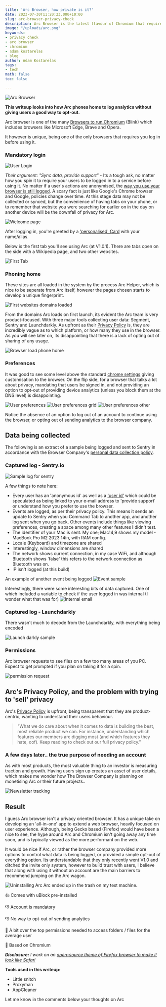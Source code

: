 ```yaml
---
title: 'Arc Browser, how private is it?'
date: 2023-07-30T11:20:23.000+10:00
slug: arc-browser-privacy-check
description: Arc Browser is the latest flavour of Chromium that requires an account to use. How much data is shared and why?
image: "/uploads/arc.png"
keywords:
- privacy check
- arc browser
- chromium
- adam kostarelas
- blog
author: Adam Kostarelas
tags:
- tech
math: false
toc: false

---
```


![Arc Browser](/uploads/arc.png "Arc Browser Privacy")

**This writeup looks into how Arc phones home to log analytics without giving users a good way to opt-out.**


Arc browser is one of the many [Browsers to run Chromium](https://en.wikipedia.org/wiki/List_of_web_browsers#Blink-based) (Blink) which includes browsers like Microsoft Edge, Brave and Opera.

It however is unique, being one of the only browsers that requires you log in before using it.
### Mandatory login
![User Login](/uploads/arc/00-userlogin.png "Login prompt")

*Their argument: "Sync data, provide support"* - 
Its a tough ask, no matter how you spin it to require your users to be logged in to a service before using it. No matter if a user's actions are anonymised, the [way you use your browser is still logged](#data-being-collected). A scary fact is just like Google's Chrome browser and Google, policies change over time. At this stage data may not be collected or synced, but the convenience of having tabs on your phone, or to remember that website you were searching for earlier on in the day on another device will be the downfall of privacy for Arc.

![Welcome page](/uploads/arc/01-welcome.png "Welcome after logging in")

After logging in, you're greeted by a ['personalised' Card](/uploads/arc/02-card.png "Arc downloadable identifier card") with your name/alias.


Below is the first tab you'll see using Arc (at V1.0.1). There are tabs open on the side with a Wikipedia page, and two other websites.

![First Tab](/uploads/arc/03-firsttab.png "First page you'll see")
### Phoning home

These sites are all loaded in the system by the process Arc Helper, which is nice to be seperate from Arc itself, however the pages chosen starts to develop a unique fingerprint.

![First websites domains loaded](/uploads/arc/05-helpersites.png "First website domains loaded")

From the domains Arc loads on first launch, its evident the Arc team is very product-focused. With three major tools collecting user data: Segment, Sentry and Launchdarkly.
As upfront as their [Privacy Policy](https://thebrowser.company/privacy/) is, they are incredibly vague as to which platform, or how many they use in the browser. As you will see later on, its disappointing that there is a lack of opting out of sharing of any usage.

![Browser load phone home](/uploads/arc/04-phonehome.png "Browser load domains")


### Preferences
It was good to see some level above the standard [chrome settings](/uploads/arc/14-chromesettings.png) giving customisation to the browser. On the flip side, for a browser that talks a lot about privacy, mandating that users be signed in, and not providing an option to opt-out of providing device analytics (unless you block them at the DNS level) is disappointing. 

![User preferences](/uploads/arc/08-preferences.png "Browser preferences")
![User preferences grid](/uploads/arc/23-pref.png "Browser preferences pages")
![User preferences other](/uploads/arc/13-pref5.png "Browser preferences pages")

Notice the absence of an option to log out of an account to continue using the browser, or opting out of sending analytics to the browser company.

## Data being collected

The following is an extract of a sample being logged and sent to Sentry in accordance with the Browser Company's [personal data collection policy](https://thebrowser.company/privacy/#what-personal-data-do-we-collect-and-how-do-we-collect-it).

### Captured log - Sentry.io
![Sample log for sentry](/uploads/arc/16-logsidentifiers.png "Identifiers phoning home")

A few things to note here: 
* Every user has an 'anonymous id' as well as a ['user id'](https://docs.sentry.io/platforms/python/guides/logging/enriching-events/identify-user/) which could be speculated as being linked to your e-mail address to 'provide support' or understand how you prefer to use the browser.
* Events are logged, as per their privacy policy. This means it sends an update to Sentry when you Command Tab to another app, and another log sent when you go back. Other events include things like viewing preferences, creating a space among many other features I didn't test.
* The identifier of your Mac is sent. My one; Mac14,9 shows my model - MacBook Pro M2 2023 14in, with RAM config.
* Locale (Keyboard) and timezone are shared
* Interestingly, window dimensions are shared
* The network shows current connection, in my case WiFi, and although Bluetooth shows 'false' this refers to the network connection as Bluetooth was on.
* IP isn't logged (at this build)

An example of another event being logged
![Event sample](/uploads/arc/18-logsactivitypreferences.png "Event sample of action in Arc")

Interestingly, there were some interesting bits of data captured. One of which included a variable to check if the user logged in was internal (I wonder what that was for)
![Internal email](/uploads/arc/17-internalemail.png "internal email")


### Captured log - Launchdarkly
There wasn't much to decode from the Launchdarkly, with everything being encoded

![Launch darkly sample](/uploads/arc/15-darkly.png "Darkly sample")


### Permissions
Arc browser requests to see files on a few too many areas of you PC. Expect to get prompted if you plan on taking it for a spin.

![permission request](/uploads/arc/19-unnessesarypermission.png "Arc wants to view files in a lot of folders")


## Arc's Privacy Policy, and the problem with trying to 'sell' privacy
Arc's [Privacy Policy](https://thebrowser.company/privacy/) is upfront, being transparent that they are product-centric, wanting to understand their users behaviour.

>"What we do care about when it comes to data is building the best, most reliable product we can. For instance, understanding which features our members are digging most (and which features they hate, oof). Keep reading to check out our full privacy policy."

### A few days later.. the true purpose of needing an account

As with most products, the most valuable thing to an investor is measuring traction and growth. Having users sign up creates an asset of user details, which makes me wonder how The Browser Company is planning on monetising Arc or their future projects..

![Newsletter tracking](/uploads/arc/22-email.png "Newsletter sent with Mailchimp tracking stats")

## Result

I guess Arc browser isn't a privacy oriented browser. It has a unique take on developing an 'all-in-one' app to extend a web browser, heavily focused on user experience. Although, being Gecko based (Firefox) would have been a nice to see, the hype around Arc and Chromium isn't going away any time soon, and is typically viewed as the more performant on the web.

It would be nice if Arc, or rather the browser company provided more options to control what data is being logged, or provided a simple opt-out of everything option. Its understandable that they only recently went V1.0 and ditched the invite only system, however to build trust with users, I believe that along with using it without an account are the main barriers to recommend jumping on the Arc wagon. 

![Uninstalling Arc](/uploads/arc/21-removing.png "Arc files left on system")
Arc ended up in the trash on my test machine.

👍 Comes with uBlock pre-installed

👎 Account is mandatory

👎 No way to opt-out of sending analytics

🤷 A bit over the top permissions needed to access folders / files for the average user

🤷 Based on Chromium


*<b>Disclosure:</b> I work on an [open-source theme of Firefox browser to make it look like Safari](https://github.com/AdamXweb/WhiteSurFirefoxThemeMacOS)*



**Tools used in this writeup:**
- Little snitch
- Proxyman
- AppCleaner


Let me know in the comments below your thoughts on Arc